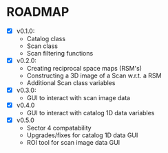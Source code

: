 # ROADMAP

- [x] v0.1.0: 
    - Catalog class
    - Scan class
    - Scan filtering functions
- [x] v0.2.0: 
    - Creating reciprocal space maps (RSM's)
    - Constructing a 3D image of a Scan w.r.t. a RSM
    - Additional Scan class variables
- [X] v0.3.0:
    - GUI to interact with scan image data
- [X] v0.4.0
    - GUI to interact with catalog 1D data variables
- [X] v0.5.0
    - Sector 4 compatability
    - Upgrades/fixes for catalog 1D data GUI
    - ROI tool for scan image data GUI
